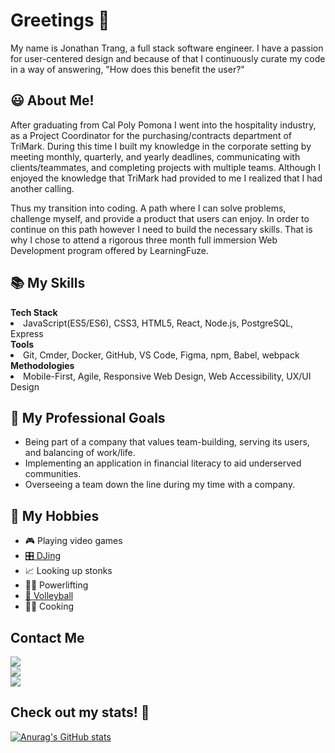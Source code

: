 <!---
jonathantrang/jonathantrang is a ✨ special ✨ repository because its `README.md` (this file) appears on your GitHub profile.
You can click the Preview link to take a look at your changes.
--->
<h1>Greetings 👋</h1>
My name is Jonathan Trang, a full stack software engineer. I have a passion for user-centered design and because of that I continuously curate my code in a way of answering, "How does this benefit the user?"

<h2>😃 About Me!</h2>
<p>After graduating from Cal Poly Pomona I went into the hospitality industry, as a Project Coordinator for the purchasing/contracts department of TriMark. During this time I built my knowledge in the corporate setting by meeting monthly, quarterly, and yearly deadlines, communicating with clients/teammates, and completing projects with multiple teams. Although I enjoyed the knowledge that TriMark had provided to me I realized that I had another calling.</p>

<p>Thus my transition into coding. A path where I can solve problems, challenge myself, and provide a product that users can enjoy. In order to continue on this path however I need to build the necessary skills. That is why I chose to attend a rigorous three month full immersion Web Development program offered by LearningFuze.</p>

<h2>📚 My Skills</h2>
<b>Tech Stack</b>
<li>JavaScript(ES5/ES6), CSS3, HTML5, React, Node.js, PostgreSQL, Express</li>
<b>Tools</b>
<li> Git, Cmder, Docker, GitHub, VS Code, Figma, npm, Babel, webpack</li>
<b>Methodologies</b>
<li>Mobile-First, Agile, Responsive Web Design, Web Accessibility, UX/UI Design</li>

<h2>🧗 My Professional Goals</h2>
<ul>
  <li>Being part of a company that values team-building, serving its users, and balancing of work/life.</li>
  <li>Implementing an application in financial literacy to aid underserved communities.</li>
  <li>Overseeing a team down the line during my time with a company.</li>
</ul>

<h2>🤩 My Hobbies</h2>
<ul>
  <li>🎮 Playing video games</li>
  <li>
    <a href="https://soundcloud.com/hotel-saigon">
      🎛️ DJing
    </a>
  </li>
  <li>📈 Looking up stonks</li>
  <li>🏋️‍♂️ Powerlifting</li>
  <li>
    <a href="https://www.youtube.com/playlist?list=PL7B5U63wY7mspXOQ4ngNYSNkSRESjFkRL">
      🏐 Volleyball
    </a>
  </li>
  <li>👨‍🍳 Cooking</li>
</ul>

<h2>Contact Me</h2>
<div>
  <a href="jonathantrang.js@gmail.com">
    <img src="https://img.shields.io/badge/Gmail-D14836?style=for-the-badge&logo=gmail&logoColor=white">
  </a>
</div>
<div>
  <a href="https://www.linkedin.com/in/jttrang/">
    <img src="https://img.shields.io/badge/LinkedIn-0077B5?style=for-the-badge&logo=linkedin&logoColor=white">
  </a>
</div>
<div>
  <a href="https://twitter.com/2trangs_js">
    <img src="https://img.shields.io/badge/Twitter-1DA1F2?style=for-the-badge&logo=twitter&logoColor=white">
  </a>    
</div>

<h2>Check out my stats! 👀</h2>

[![Anurag's GitHub stats](https://github-readme-stats.vercel.app/api?username=jonathantrang)](https://github.com/anuraghazra/github-readme-stats)
